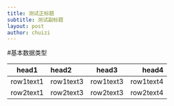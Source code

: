 ```yaml
---
title: 测试正标题
subtitle: 测试副标题
layout: post
author: chuizi
---
```


#基本数据类型

|head1|head2|head3|head4|
|---|:---|:---:|---:|
|row1text1|row1text3|row1text3|row1text4|
|row2text1|row2text3|row2text3|row2text4|